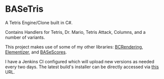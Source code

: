 # BASeTris

A Tetris Engine/Clone built in C#.

Contains Handlers for Tetris, Dr. Mario, Tetris Attack, Columns, and a number of variants.

This project makes use of some of my other libraries: [BCRendering](https://github.com/BCProgramming/BCRendering), [Elementizer](https://github.com/BCProgramming/Elementizer), and [BASeScores](https://github.com/BCProgramming/BASeScores).

I have a Jenkins CI configured which will upload new versions as needed every two days. The latest build's installer can be directly accessed via [this](https://bc-programming.com/blogs/?smd_process_download=1&download_id=2717) URL.

